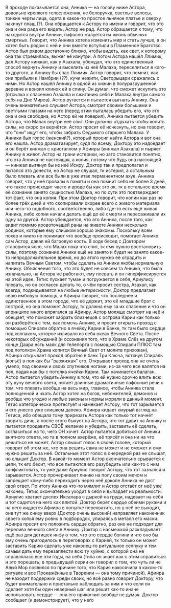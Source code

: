 В проходе показывается она, Анника — на голову ниже Астора, довольно крепкого телосложения, не белоручка, светлые волосы, тонкие черты лица, одета в какое-то простое льняное платье и сверху накинут плащ (?). Она обращается к Астору по имени и говорит, что это она и она рада его видеть. Астор не рад.
Астор обращается к тому, что находится внутри Анники, пафосно жалуется на жизнь обычных смертных. Говорит, что Анника хотела изменить мир и стать лучше, а он хотел быть рядом с ней и они вместе вступили в Пламенное Братство. Астор был рядом достаточно близко, чтобы видеть, как свет, к которому она так стремилась, выжег её изнутри. А потом Астора нашёл Ллимик, дал Астору кинжал, как у Азахала, убеждал, что это единственный способ вернуть Аннику и выселить из неё Малаха, переселиться в кого-то другого, а Аннику бы спас Ллимик. Астор говорит, что помнит, как они прибыли к Намбрии (??), кучи нежити, Светорыцари сражались с ними. Но Астор нашёл Аннику в одной из хижин в полуразрушенной деревне и вонзил клинок ей в спину. Он думал, что сможет искупить это (отсылка к спасению Азахала и сжиганию себя и Малаха внутри самого себя на Дне Миров). Астор ругается и пытается выгнать Аннику. 
Она очень внимательно слушает Астора, смотрит своими большими и светлыми глазами на него (перед этим пыталась убедить его, что это она и она свободна, но Астор ей не поверил). Анника пытается убедить Астора, что Малах внутри неё спит. Они должны отдыхать чтобы копить силы, но скоро он вернётся.
Астор просит её исчезнуть, но она говорит, что "они" ищут его, чтобы забрать Седьмого старшего Малаха. У Анники был голос (женский?), который просил найти Астора и вот она его нашла. 
Астор драматизирует, судя по всему, Доктору это надоедает и он берёт кинжал с кристаллом у Афииры (кинжал Азахала) и пыряет Аннику в живот. Астор на грани истерики, но зато становится понятно, что эта Анника не настоящая, а копия, потому что будь она настоящей — кинжал вытянул бы из неё  Искру. Доктор так и предполагал и пытался это донести, но Астор не слушал, тк истерил, а остальным было плевать или все были в уже итак перманентном ахуе.
Анника говорит, что у неё провалы в памяти и она помнит себя не более 3 дней, что такое происходит часто и вроде бы как это ок, тк в остальное время её сознание занято сущностью Малаха, но по сути это подтверждает тот факт, что она копия. При этом Доктор говорит, что копии как раз не более трёх дней и что скопировали скорее всего с живого материала или чего-то подобного, соответственно, либо где-то есть ещё живая Анника, либо копии начали делать ещё до её смерти и пересаживали их одну за другой. 
Астор убеждается, что это Анника, после того, как видит помимо кровоточащей раны на животе Анники несколько родинок, которые ему слишком хорошо знакомы. Поскольку всем похер и никто не понимает что вообще происходит, помогает Аннике сам Астор, давая ей багровую кость. 
В ходе бесед с Доктором становится ясно, что Малах пока что спит, тк ему нужно восстановить силы, поэтому сознание Анники ещё не занято и будет не занято какое-то непродолжительное время, но до этого нужно её оградить и напитать Вечным Светом, чтобы сделать из Анники якобы нормальную Аннику. Объяснения того, что это будет не совсем та Анника, что была изначально, на Астора не работают, ему плевать и он гиперфиксируется на этой идее. 
Тетис пускает туман и погружается в себя, Ариулису плевать, но он согласен делать то, о чём просит сестра, Азахал, как всегда, подкидывается на любые _интересности_, Доктор предлагает свою имбовую помощь, а Афиира говорит, что последнее и единственное в этом городе,  что её держит, это её младшие брат с сестрой, но она поможет Астору, тк должна ему за их спасение и что он впринципе много впрягался за Афииру. Астор моляще смотрит на неё и обещает, что поможет забрать близнецов с острова Карии как только он разберётся с тем, как помочь Аннике, и просит открыть проход с помощью Спирали обратно в ячейку Карии в Банке, тк там было сердце под колпаком, которое изливало из себя океан Вечного Света. 
После некоторых обсуждений (и осознания того, что в Храме Слёз на другом конце Даара есть маяк для телепорта с помощью Спирали ПЛЮС там под потолком Храма копится Вечный Свет от молитв прихожан), Афиира открывает проход обратно в банк Три Ключа, воткнув Спираль (копьё) в пол как бы "разжижая" его. Открывает проход она не очень умело, под своими и своих спутников ногами, из-за чего все валятся на пол, падая как бы с потолка ячейки Карии. 
Там начинается балаган. Астор пытается убедить Аннику в том, что ей нужно срочно влить всю эту кучу вечного света, читает длинные драматичные пафосные речи о том, что плевать вообще на весь мир, главное, чтобы Анника стала полноценной и чхать Астор хотел на богов, небожителей, демонов и вообще что угодно и любые законы и нормы морали в данный момент. Тетис категорически протестует и намекает Астору, что тот зарывается и его унесло уже слишком далеко. Афиира кидает хмурый взгляд на Тетиса, ибо обещала тому прирезать Астора как только тот начнёт творить дичь, а после этого быкует на Астора, что тот давит на Аннику и пытается продавить СВОЁ желание и убедить, заставить её сделать, согласиться на то, чего ОН хочет. Астор пытается добиться от Анники внятного ответа, но та в полном ахерёже, её трясёт и она ни на что решиться не может. Астор слышит голос в своей голове, который говорит об этом же, что она решить сама не может и не сможет и ему нужно решить за неё. Остальные этот голос в очередной раз не слышат, но слышит Доктор. В какой-то момент Астор окончательно срывается с цепи, тк его бесит, что все пытаются его разубедить или как-то с ним конфликтовать, тк уже даже Ариулис говорит Астору, что тот зазнался и зарывается. Астор прочерчивает линию на полу своим мечом и запрещает кому-либо переходить через неё доколе Анника не даст свой ответ. По итогу Анника что-то мямлит и Астор отстаёт от неё уже наконец. 
Тетис окончательно уходит в себя и выпадает из реальности. Ариулис хватает доспех Иксалара с дыркой на груди, надевает на себя и тот садится на него как влитой. Доктор берёт сердце обеими руками и на него кидается Афиира в попытке перехватить, но у неё не выходит, она тут же снизу вверх (Доктор очень высокий) направляет наконечник своего копья ему ровно в подбородок, упираясь в металл его маски. Афиира просит его положить сердце обратно, раз оно не подходит для перелива вечного света в Аннику. Доктор с насмешкой раскладывает ещё раз для детишек инфу о том, что это сердце богини и что оно бы ему очень пригодилось в переговорах с Карией, тк только он может заставить Карию сделать уже наконец-то ритуальное сеппуку и тем самым дать ему перезаплести всю ту хуйню, с которой она не справлялась все эти годы, на себя (типа он знает как с этим справиться и это порешать; в предыдущей серии он говорил о том, что чуть ли не Алый Мор появился по причине того, что Кария накосячила в каком-то ритуале и все Прокажённые в Творении — она тому причиной). Афиира не находит поддержки среди своих, но всё равно говорит Доктору, что будет внимательно и пристально наблюдать за ним и что если он сделает хотя бы один неверный шаг или решит как-то иначе использовать сердце — она его прикончит вообще не думая. Доктор сообщает (и демонстрирует), что у него








